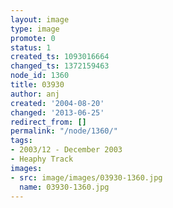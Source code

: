```yaml
---
layout: image
type: image
promote: 0
status: 1
created_ts: 1093016664
changed_ts: 1372159463
node_id: 1360
title: 03930
author: anj
created: '2004-08-20'
changed: '2013-06-25'
redirect_from: []
permalink: "/node/1360/"
tags:
- 2003/12 - December 2003
- Heaphy Track
images:
- src: image/images/03930-1360.jpg
  name: 03930-1360.jpg
---
```


